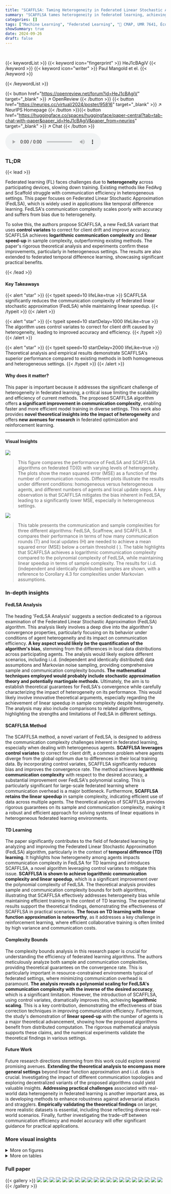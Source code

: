 ```yaml
---
title: "SCAFFLSA: Taming Heterogeneity in Federated Linear Stochastic Approximation and TD Learning"
summary: "SCAFFLSA tames heterogeneity in federated learning, achieving logarithmic communication complexity and linear sample complexity."
categories: []
tags: ["Machine Learning", "Federated Learning", "🏢 CMAP, UMR 7641, École polytechnique",]
showSummary: true
date: 2024-09-26
draft: false
---
```


<br>

{{< keywordList >}}
{{< keyword icon="fingerprint" >}} HeJ1cBAgiV {{< /keyword >}}
{{< keyword icon="writer" >}} Paul Mangold et el. {{< /keyword >}}
 
{{< /keywordList >}}

{{< button href="https://openreview.net/forum?id=HeJ1cBAgiV" target="_blank" >}}
↗ OpenReview
{{< /button >}}
{{< button href="https://neurips.cc/virtual/2024/poster/95816" target="_blank" >}}
↗ NeurIPS Homepage
{{< /button >}}{{< button href="https://huggingface.co/spaces/huggingface/paper-central?tab=tab-chat-with-paper&paper_id=HeJ1cBAgiV&paper_from=neurips" target="_blank" >}}
↗ Chat
{{< /button >}}



<audio controls>
    <source src="https://ai-paper-reviewer.com/HeJ1cBAgiV/podcast.wav" type="audio/wav">
    Your browser does not support the audio element.
</audio>


### TL;DR


{{< lead >}}

Federated learning (FL) faces challenges due to **heterogeneity** across participating devices, slowing down training.  Existing methods like FedAvg and Scaffold struggle with communication efficiency in heterogeneous settings.  This paper focuses on Federated Linear Stochastic Approximation (FedLSA), which is widely used in applications like temporal difference learning.  FedLSA's communication complexity scales poorly with accuracy and suffers from bias due to heterogeneity. 



To solve this, the authors propose SCAFFLSA, a new FedLSA variant that uses **control variates** to correct for client drift and improve accuracy.  SCAFFLSA achieves **logarithmic communication complexity** and **linear speed-up** in sample complexity, outperforming existing methods.  The paper's rigorous theoretical analysis and experiments confirm these improvements, particularly in heterogeneous settings. The results are also extended to federated temporal difference learning, showcasing significant practical benefits.

{{< /lead >}}


#### Key Takeaways

{{< alert "star" >}}
{{< typeit speed=10 lifeLike=true >}} SCAFFLSA significantly reduces the communication complexity of federated linear stochastic approximation (FedLSA) while maintaining linear speedup. {{< /typeit >}}
{{< /alert >}}

{{< alert "star" >}}
{{< typeit speed=10 startDelay=1000 lifeLike=true >}} The algorithm uses control variates to correct for client drift caused by heterogeneity, leading to improved accuracy and efficiency. {{< /typeit >}}
{{< /alert >}}

{{< alert "star" >}}
{{< typeit speed=10 startDelay=2000 lifeLike=true >}} Theoretical analysis and empirical results demonstrate SCAFFLSA's superior performance compared to existing methods in both homogeneous and heterogeneous settings. {{< /typeit >}}
{{< /alert >}}

#### Why does it matter?
This paper is important because it addresses the significant challenge of heterogeneity in federated learning, a critical issue limiting the scalability and efficiency of current methods.  The proposed SCAFFLSA algorithm offers **a significant improvement in communication complexity**, enabling faster and more efficient model training in diverse settings. This work also provides **novel theoretical insights into the impact of heterogeneity** and offers **new avenues for research** in federated optimization and reinforcement learning.

------
#### Visual Insights



![](https://ai-paper-reviewer.com/HeJ1cBAgiV/figures_8_1.jpg)

> This figure compares the performance of FedLSA and SCAFFLSA algorithms on federated TD(0) with varying levels of heterogeneity.  The plots show the mean squared error (MSE) as a function of the number of communication rounds.  Different plots illustrate the results under different conditions: homogeneous versus heterogeneous agents, and different numbers of agents and local update steps. A key observation is that SCAFFLSA mitigates the bias inherent in FedLSA, leading to a significantly lower MSE, especially in heterogeneous settings.





![](https://ai-paper-reviewer.com/HeJ1cBAgiV/tables_1_1.jpg)

> This table presents the communication and sample complexities for three different algorithms: FedLSA, Scaffnew, and SCAFFLSA.  It compares their performance in terms of how many communication rounds (T) and local updates (H) are needed to achieve a mean squared error (MSE) below a certain threshold ( ). The table highlights that SCAFFLSA achieves a logarithmic communication complexity compared to the polynomial complexity of FedLSA, while maintaining linear speedup in terms of sample complexity.  The results for i.i.d. (independent and identically distributed) samples are shown, with a reference to Corollary 4.3 for complexities under Markovian assumptions.





### In-depth insights


#### FedLSA Analysis
The heading 'FedLSA Analysis' suggests a section dedicated to a rigorous examination of the Federated Linear Stochastic Approximation (FedLSA) algorithm.  This analysis likely involves a deep dive into the algorithm's convergence properties, particularly focusing on its behavior under conditions of agent heterogeneity and its impact on communication efficiency. **A key aspect would likely be the quantification of the algorithm's bias**, stemming from the differences in local data distributions across participating agents. The analysis would likely explore different scenarios, including i.i.d. (independent and identically distributed) data assumptions and Markovian noise sampling, providing comprehensive sample and communication complexity bounds.  **The mathematical techniques employed would probably include stochastic approximation theory and potentially martingale methods.**  Ultimately, the aim is to establish theoretical guarantees for FedLSA's convergence while carefully characterizing the impact of heterogeneity on its performance.  This would likely involve innovative theoretical arguments, especially regarding the achievement of linear speedup in sample complexity despite heterogeneity. The analysis may also include comparisons to related algorithms, highlighting the strengths and limitations of FedLSA in different settings.

#### SCAFFLSA Method
The SCAFFLSA method, a novel variant of FedLSA, is designed to address the communication complexity challenges inherent in federated learning, especially when dealing with heterogeneous agents.  **SCAFFLSA leverages control variates** to correct for client drift, a common problem where agents diverge from the global optimum due to differences in their local training data.  By incorporating control variates, SCAFFLSA significantly reduces bias and improves the convergence rate.  The method achieves **logarithmic communication complexity** with respect to the desired accuracy, a substantial improvement over FedLSA's polynomial scaling. This is particularly significant for large-scale federated learning where communication overhead is a major bottleneck.  Furthermore, **SCAFFLSA retains the linear speedup** in sample complexity, indicating efficient use of data across multiple agents.  The theoretical analysis of SCAFFLSA provides rigorous guarantees on its sample and communication complexity, making it a robust and efficient approach for solving systems of linear equations in heterogeneous federated learning environments.

#### TD Learning
The paper significantly contributes to the field of federated learning by analyzing and improving the Federated Linear Stochastic Approximation (FedLSA) algorithm, particularly in the context of **temporal difference (TD) learning**.  It highlights how heterogeneity among agents impacts communication complexity in FedLSA for TD learning and introduces SCAFFLSA, a novel algorithm leveraging control variates to mitigate this issue.  **SCAFFLSA is shown to achieve logarithmic communication complexity and linear speedup**, which is a significant improvement over the polynomial complexity of FedLSA.  The theoretical analysis provides sample and communication complexity bounds for both algorithms, illustrating that SCAFFLSA effectively addresses heterogeneity bias while maintaining efficient training in the context of TD learning. The experimental results support the theoretical findings, demonstrating the effectiveness of SCAFFLSA in practical scenarios. **The focus on TD learning with linear function approximation is noteworthy**, as it addresses a key challenge in reinforcement learning, where efficient collaborative training is often limited by high variance and communication costs.

#### Complexity Bounds
The complexity bounds analysis in this research paper is crucial for understanding the efficiency of federated learning algorithms.  The authors meticulously analyze both sample and communication complexities, providing theoretical guarantees on the convergence rate. This is particularly important in resource-constrained environments typical of federated settings, where minimizing communication overhead is paramount. **The analysis reveals a polynomial scaling for FedLSA's communication complexity with the inverse of the desired accuracy**, which is a significant limitation.  However, the introduction of SCAFFLSA, using control variates, dramatically improves this, achieving **logarithmic scaling**. This is a key contribution, demonstrating the effectiveness of bias correction techniques in improving communication efficiency.  Furthermore, the study's demonstration of **linear speed-up** with the number of agents is a major theoretical advancement, showing how the proposed algorithms benefit from distributed computation.  The rigorous mathematical analysis supports these claims, and the numerical experiments validate the theoretical findings in various settings.

#### Future Work
Future research directions stemming from this work could explore several promising avenues. **Extending the theoretical analysis to encompass more general settings** beyond linear function approximation and i.i.d. data is crucial.  Investigating the impact of different communication topologies and exploring decentralized variants of the proposed algorithms could yield valuable insights.  **Addressing practical challenges** associated with real-world data heterogeneity in federated learning is another important area, as is developing methods to enhance robustness against adversarial attacks and stragglers.  **Empirically validating the theoretical findings** on larger, more realistic datasets is essential, including those reflecting diverse real-world scenarios.  Finally, further investigating the trade-off between communication efficiency and model accuracy will offer significant guidance for practical applications.


### More visual insights

<details>
<summary>More on figures
</summary>


![](https://ai-paper-reviewer.com/HeJ1cBAgiV/figures_9_1.jpg)

> This figure compares the performance of FedLSA and SCAFFLSA in terms of Mean Squared Error (MSE) as the number of agents increases.  The plot shows MSE in both homogeneous and heterogeneous settings for various step sizes. The black dotted line represents a 1/N decrease, which serves as a reference for linear speedup.  The results demonstrate that both algorithms achieve linear speedup in the homogeneous setting. However, only SCAFFLSA maintains this speedup in heterogeneous settings, highlighting the benefits of SCAFFLSA's bias correction technique.


![](https://ai-paper-reviewer.com/HeJ1cBAgiV/figures_44_1.jpg)

> This figure compares the performance of FedLSA and SCAFFLSA algorithms on federated TD(0) in terms of Mean Squared Error (MSE).  The algorithms are tested in both homogeneous and heterogeneous settings with varying numbers of agents and local update steps.  The green dashed line represents the bias predicted by Theorem 4.1 for FedLSA. The plots show MSE as a function of the number of communication rounds.  For each configuration, the average MSE and variance across five runs are reported.


![](https://ai-paper-reviewer.com/HeJ1cBAgiV/figures_44_2.jpg)

> This figure compares the performance of FedLSA and SCAFFLSA on federated TD(0) in different settings.  The x-axis represents the number of communication rounds, and the y-axis represents the mean squared error (MSE).  Different plots show various combinations of heterogeneity (homogeneous vs. heterogeneous agents), number of agents (N), and number of local updates (H).  The green dashed line shows the theoretical bias of FedLSA as predicted by Theorem 4.1.  The figure demonstrates that SCAFFLSA generally outperforms FedLSA and is less sensitive to increases in the number of local updates (H), especially in heterogeneous settings.


![](https://ai-paper-reviewer.com/HeJ1cBAgiV/figures_45_1.jpg)

> This figure compares the performance of FedLSA and SCAFFLSA algorithms on federated TD(0) tasks under varying levels of heterogeneity (homogeneous vs. heterogeneous).  Different numbers of agents (N = 10, 100) and local updates (H = 10, 1000) were tested. The green dashed line indicates the bias predicted by Theorem 4.1 for FedLSA. The results show the average MSE and variance across five runs for both algorithms.  The plots illustrate how SCAFFLSA mitigates the bias inherent in FedLSA, particularly in heterogeneous settings, leading to improved MSE.


![](https://ai-paper-reviewer.com/HeJ1cBAgiV/figures_45_2.jpg)

> This figure compares the performance of FedLSA and SCAFFLSA algorithms on federated TD(0) for different settings. It demonstrates how the mean squared error (MSE) changes as a function of the number of communication rounds. The results are shown for both homogeneous (all agents have similar characteristics) and heterogeneous (agents have diverse characteristics) scenarios with different numbers of agents and different numbers of local updates. A green dashed line shows the bias of FedLSA, which is theoretically predicted. For each algorithm, the average MSE and variance are shown across 5 runs, offering a clear comparison between the two algorithms under various conditions.


![](https://ai-paper-reviewer.com/HeJ1cBAgiV/figures_46_1.jpg)

> This figure compares the performance of FedLSA and SCAFFLSA algorithms on federated TD(0) tasks under different conditions.  It showcases the mean squared error (MSE) over various communication rounds, varying the number of agents (N) and local updates (H). The plots illustrate how heterogeneity and the number of local updates affect the MSE. Notably, the green dashed line represents the bias inherent in FedLSA as predicted by Theorem 4.1. The figure shows that SCAFFLSA consistently outperforms FedLSA in heterogeneous settings by mitigating the bias.


![](https://ai-paper-reviewer.com/HeJ1cBAgiV/figures_46_2.jpg)

> This figure compares the performance of FedLSA and SCAFFLSA algorithms on federated temporal difference (TD) learning.  It shows the mean squared error (MSE) over a number of communication rounds for both homogeneous and heterogeneous settings. Different numbers of agents and local updates are considered.  The green dashed line represents the bias of the FedLSA algorithm, highlighting how SCAFFLSA corrects for this bias, especially in heterogeneous scenarios.  Error bars show the variance across multiple runs of each experiment.


</details>




<details>
<summary>More on tables
</summary>


![](https://ai-paper-reviewer.com/HeJ1cBAgiV/tables_2_1.jpg)
> This table summarizes the communication and sample complexities for three algorithms: FedLSA, Scaffnew, and SCAFFLSA.  It shows how these complexities scale with the desired accuracy (epsilon), the number of agents (N), and the number of local updates (H).  A key finding highlighted is that FedLSA and its variant SCAFFLSA achieve linear speedup, meaning their sample complexity scales favorably with the number of agents.

![](https://ai-paper-reviewer.com/HeJ1cBAgiV/tables_39_1.jpg)
> This table summarizes the communication and sample complexity for three algorithms (FedLSA, Scaffnew, and SCAFFLSA) applied to the federated TD learning problem.  It shows how the number of communication rounds, local updates, and sample complexity scale with respect to the desired accuracy (ε) and the number of agents (N).  The key finding is that SCAFFLSA achieves logarithmic communication complexity with linear speedup, improving on the polynomial complexity of FedLSA. 

</details>




### Full paper

{{< gallery >}}
<img src="https://ai-paper-reviewer.com/HeJ1cBAgiV/1.png" class="grid-w50 md:grid-w33 xl:grid-w25" />
<img src="https://ai-paper-reviewer.com/HeJ1cBAgiV/2.png" class="grid-w50 md:grid-w33 xl:grid-w25" />
<img src="https://ai-paper-reviewer.com/HeJ1cBAgiV/3.png" class="grid-w50 md:grid-w33 xl:grid-w25" />
<img src="https://ai-paper-reviewer.com/HeJ1cBAgiV/4.png" class="grid-w50 md:grid-w33 xl:grid-w25" />
<img src="https://ai-paper-reviewer.com/HeJ1cBAgiV/5.png" class="grid-w50 md:grid-w33 xl:grid-w25" />
<img src="https://ai-paper-reviewer.com/HeJ1cBAgiV/6.png" class="grid-w50 md:grid-w33 xl:grid-w25" />
<img src="https://ai-paper-reviewer.com/HeJ1cBAgiV/7.png" class="grid-w50 md:grid-w33 xl:grid-w25" />
<img src="https://ai-paper-reviewer.com/HeJ1cBAgiV/8.png" class="grid-w50 md:grid-w33 xl:grid-w25" />
<img src="https://ai-paper-reviewer.com/HeJ1cBAgiV/9.png" class="grid-w50 md:grid-w33 xl:grid-w25" />
<img src="https://ai-paper-reviewer.com/HeJ1cBAgiV/10.png" class="grid-w50 md:grid-w33 xl:grid-w25" />
<img src="https://ai-paper-reviewer.com/HeJ1cBAgiV/11.png" class="grid-w50 md:grid-w33 xl:grid-w25" />
<img src="https://ai-paper-reviewer.com/HeJ1cBAgiV/12.png" class="grid-w50 md:grid-w33 xl:grid-w25" />
<img src="https://ai-paper-reviewer.com/HeJ1cBAgiV/13.png" class="grid-w50 md:grid-w33 xl:grid-w25" />
<img src="https://ai-paper-reviewer.com/HeJ1cBAgiV/14.png" class="grid-w50 md:grid-w33 xl:grid-w25" />
<img src="https://ai-paper-reviewer.com/HeJ1cBAgiV/15.png" class="grid-w50 md:grid-w33 xl:grid-w25" />
<img src="https://ai-paper-reviewer.com/HeJ1cBAgiV/16.png" class="grid-w50 md:grid-w33 xl:grid-w25" />
<img src="https://ai-paper-reviewer.com/HeJ1cBAgiV/17.png" class="grid-w50 md:grid-w33 xl:grid-w25" />
<img src="https://ai-paper-reviewer.com/HeJ1cBAgiV/18.png" class="grid-w50 md:grid-w33 xl:grid-w25" />
<img src="https://ai-paper-reviewer.com/HeJ1cBAgiV/19.png" class="grid-w50 md:grid-w33 xl:grid-w25" />
<img src="https://ai-paper-reviewer.com/HeJ1cBAgiV/20.png" class="grid-w50 md:grid-w33 xl:grid-w25" />
{{< /gallery >}}